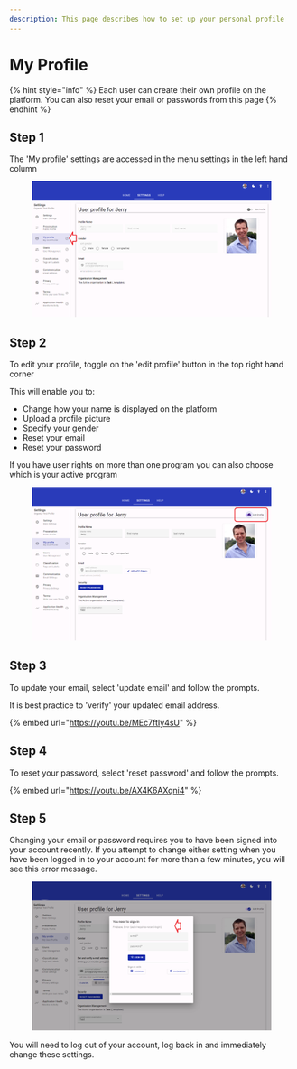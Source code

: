 ```yaml
---
description: This page describes how to set up your personal profile
---
```


# My Profile

{% hint style="info" %}
Each user can create their own profile on the platform.  You can also reset your email or passwords from this page
{% endhint %}

## Step 1

The 'My profile' settings are accessed in the menu settings in the left hand column

<figure><img src="../../.gitbook/assets/image (4).png" alt=""><figcaption></figcaption></figure>

## Step 2

To edit your profile, toggle on the 'edit profile' button in the top right hand corner

This will enable you to:

* Change how your name is displayed on the platform
* Upload a profile picture
* Specify your gender
* Reset your email&#x20;
* Reset your password

If you have user rights on more than one program you can also choose which is your active program

<figure><img src="../../.gitbook/assets/image (1) (2).png" alt=""><figcaption></figcaption></figure>

## Step 3

To update your email, select 'update email' and follow the prompts. &#x20;

It is best practice to 'verify' your updated email address.

{% embed url="https://youtu.be/MEc7ftIy4sU" %}

## Step 4

To reset your password, select 'reset password' and follow the prompts.

{% embed url="https://youtu.be/AX4K6AXqni4" %}

## Step 5

Changing your email or password requires you to have been signed into your account recently.  If you attempt to change either setting when you have been logged in to your account for more than a few minutes, you will see this error message.

<figure><img src="../../.gitbook/assets/image (2).png" alt=""><figcaption></figcaption></figure>

You will need to log out of your account, log back in and immediately change these settings.
